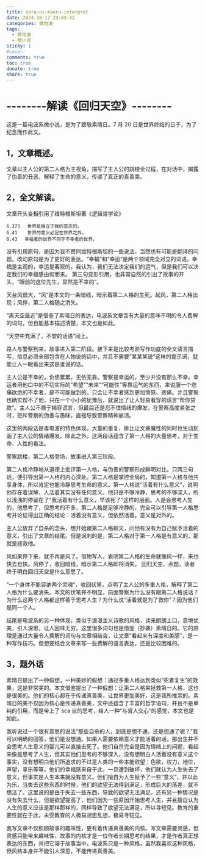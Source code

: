 ```yaml
---
title: sora-ni-kaeru-interpret
date: 2024-10-17 23:43:42
categories: 微电波
tags:
  - 微电波
  - 微小说
sticky: 1
#cover:
comments: true
toc: true
donate: true
share: true
---
```


# --------解读《回归天空》--------

这是一篇电波系微小说，是为了致敬素晴日。7 月 20 日是世界终结的日子，为了纪念而作此文。

## 1，文章概述。

文章以主人公的第二人格为主视角，描写了主人公的跳楼全过程，在对话中，揭露了伪善的丑恶，解释了生命的意义，传递了真正的真善美。

## 2，全文解读。

文章开头变相引用了维特根斯坦著《逻辑哲学论》

    6.373 　世界是独立于我的意志的。
    6.41 　 世界的意义必定在世界之外。
    6.43 　幸福者的世界不同于不幸者的世界。

没有引用原句，是因为我不赞同维特根斯坦的一些说法，当然也有可能是翻译的问题。改动原句是为了更好的表达。“幸福”和“幸运”是两个领域完全对立的词语。幸福是主观的，幸运是客观的。我认为，我们无法决定我们的运气，但是我们可以决定我们的幸福感由何而来。
第三句变形引用，也非常自然的引出了故事的开头，“眼前的这位先生，显然是不幸的”。

天台风很大，“风”是本文的一条暗线，暗示着第二人格的生死。起风，第二人格出现；风停，第二人格随之消失。

“离天空最近”是借鉴了素晴日的表达，电波系文章含有大量的意味不明的令人费解的词句，但也能基本描述清楚，本文也是如此。

“天空中充满了，不安的话语”同上。

路人与警察到来，故事进入第二阶段。接下来是比较考验写作功底的全文语言描写，信息必须全部包含在人物说的话中，并且不需要“某某某说”这样的提示词，就能让人一眼看出来这是谁说的话。

主人公是不幸的，负债累累，无依无靠。警察是幸运的，至少并没有那么不幸。幸运者用他口中的不切实际的“希望”“未来”“可能性”等靠运气的东西，来说服一个悲痛欲绝的不幸者，是不可能做到的，只会让不幸者感到更加愤怒、悲痛。并且警察也确实帮不了他，只在一个小小的犹豫后，就说出了让人轻易看穿的谎言“帮你贷款”。主人公不屑于揭穿谎言，但最后还是忍不住情绪的爆发，在警察高度紧张之时，怒斥警察的伪善与愚昧，直接导致警察精神崩溃。

这里的两段话是毒电波的特色体现，大量的重复、排比让文章魔性的同时也生动刻画了主人公的情绪爆发。除此之外，这两段话蕴含了第一人格的大量思考，对于生命、人性的看法。

警察跳楼，第二人格登场，故事进入第三阶段。

第二人格冷静地从道德上批评第一人格，与伪善的警察形成鲜明对比。只两三句话，便引导出第一人格的内心深处。第二人格是掌控全局的，知道第一人格与他共享身体，所以肯定也能冷静思考生命的意义。第一人格说“活着有什么意义”，说明他存在着误解，人活着其实没有任何意义，他只是不够冷静，思考的不够深入，所以浅浅的停留在了“我活着有什么意义，早该死了”这样的层面。人是会思考人生的，他思考了，但思考的不多，第二人格是足够冷静的，完全可以引导第一人格思考并论证得出正确的结论：活着没有意义，但依然活着。意义是对外的。

主人公放弃了自杀的念头，想开始跟第二人格聊天，问他有没有为自己赋予活着的意义，引出了文章的结尾。但是讽刺的是，第二人格对于第一人格是有意义的，那就是拯救他。

风如果停下来，就不再是风了。借物写人，表明第二人格的生命就像风一样，来也快去也快。风停了，收回暗线，暗示第二人格即将消失。
回归天空，点题，读者终于明白回归天空是什么意思了。

“一个身体不能容纳两个灵魂”，收回伏笔，点明了主人公的多重人格，解释了第二人格为什么要消失。本文的伏笔并不明显，前面警察为什么没有跟第二人格说话？为什么这两个人格都这样善于思考人生？为什么说“活着就是为了救你”？因为他们是同一个人。

结尾是电波系的另一种体现，类似于浪漫主义诗歌的风格，读来朗朗上口，意境优美，引人深思，让人回味无穷。这里很多词句也是借鉴（抄袭）素晴日的。它的原理是通过大量令人费解的词句与文章相结合，让文章“看起来有深度和美感”，是一种写作技巧。但想要结合文章来写一些费解的语言表达，还是比较困难的。

## 3，题外话

素晴日提出了一种假想，一种美妙的假想：通过多重人格达到类似“死者复生”的效果，这是非常美的。本文借鉴提出了一种假想：让第二人格来拯救第一人格，这也是很美的。他们的核心都在于传递真善美，让世界更加美好，这是我所推崇的。素晴日的美不仅因为核心是传递真善美，文中还蕴含了丰富的哲学语句，并且不是单纯的引用，而是带上了 sca 自的思考，给人一种“与哲人交心”的感觉，本文也是如此。

我听说过一个很有意思的说法“那些自杀的人，到底是想不通，还是想通了呢？”我可以明确的回答，他们是没想通。如果人需要依赖意义才能活着的话，那出生并不会思考人生意义的婴儿可以直接去死了。他们自杀完全是因为情绪上的问题，看起来像是思考了人生，但其实他们思考的不够深入，没有想明白人活着没有意义这个事实，没有想明白他们所追求的不过是人类的一些本能欲望：色欲，权力，地位，声望，享乐等等。他们的幸福感来自于此，一旦遭到破坏，他们就认为人生失去了意义，但事实是人生本来就没有意义。他们擅自为人生赋予了一些“意义”，并以此为乐，当失去这些东西的时候，他们的欲望无法得到满足，形成巨大的落差，就不想活了。这里说的是由于失去一些东西，导致的欲望无法满足。还有另一种情况是没有失去什么，但是欲望提高了，他们因为一些原因开始思考人生，并且擅自认为人生的意义应该是那样那样的，同样导致了欲望无法满足，所以寻短见。教育的重要性就在于此，未受教育的人极易胡思乱想，极易寻短见。

我写文章不仅照顾故事的趣味性，更有着传递真善美的内核。写文章需要灵感，但灵感只能带来趣味性，故事的内核才是一位作者长期思考的结果，才是作者真正想表达的东西，并把它溶于故事当中。电波系只是一种风格，虽然我喜欢这种风格，但风格本身并不能引人深思，不能传递真善美。
